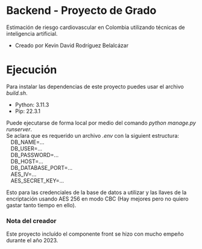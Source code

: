 # Backend - Proyecto de Grado
Estimación de riesgo cardiovascular en Colombia utilizando técnicas de inteligencia artificial.
- Creado por Kevin David Rodríguez Belalcázar

# Ejecución
Para instalar las dependencias de este proyecto puedes usar el archivo *build.sh*.
- Python: 3.11.3
- Pip: 22.3.1

Puede ejecutarse de forma local por medio del comando *python manage.py runserver*.\
Se aclara que es requerido un archivo *.env* con la siguient estructura: \
&nbsp;&nbsp; DB_NAME=...\
&nbsp;&nbsp; DB_USER=...\
&nbsp;&nbsp; DB_PASSWORD=...\
&nbsp;&nbsp; DB_HOST=...\
&nbsp;&nbsp; DB_DATABASE_PORT=...\
&nbsp;&nbsp; AES_IV=...\
&nbsp;&nbsp; AES_SECRET_KEY=...

Esto para las credenciales de la base de datos a utilizar y las llaves de la encriptación usando AES 256 en modo CBC (Hay mejores pero no quiero gastar tanto tiempo en ello).

### Nota del creador
Este proyecto incluído el componente front se hizo con mucho empeño durante el año 2023. 
